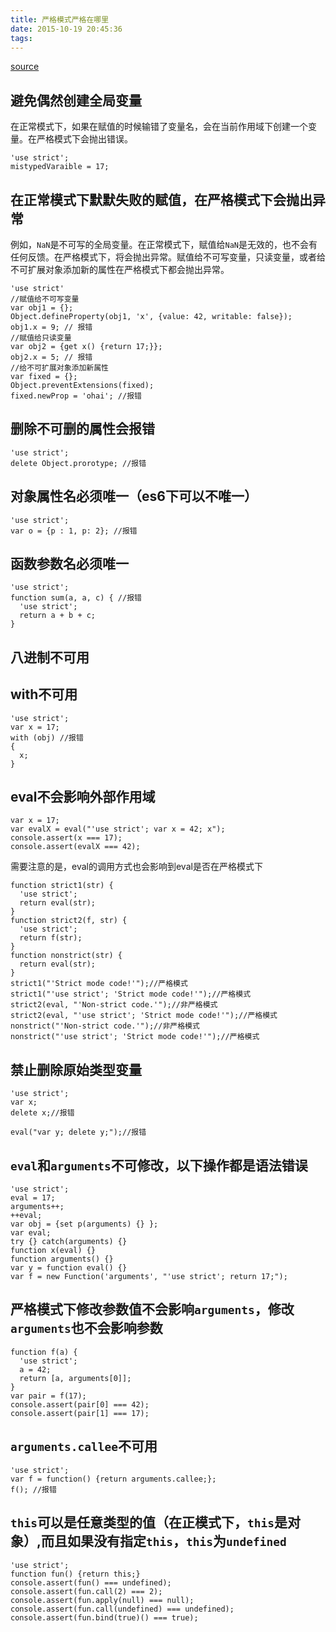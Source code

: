```yaml
---
title: 严格模式严格在哪里
date: 2015-10-19 20:45:36
tags:
---
```


[source](https://developer.mozilla.org/en-US/docs/Web/JavaScript/Reference/Strict_mode)

## 避免偶然创建全局变量

在正常模式下，如果在赋值的时候输错了变量名，会在当前作用域下创建一个变量。在严格模式下会抛出错误。
```
'use strict';
mistypedVaraible = 17;
```
<!-- more -->
## 在正常模式下默默失败的赋值，在严格模式下会抛出异常

  例如，`NaN`是不可写的全局变量。在正常模式下，赋值给`NaN`是无效的，也不会有任何反馈。在严格模式下，将会抛出异常。赋值给不可写变量，只读变量，或者给不可扩展对象添加新的属性在严格模式下都会抛出异常。
  ```
  'use strict'
  //赋值给不可写变量
  var obj1 = {};
  Object.defineProperty(obj1, 'x', {value: 42, writable: false});
  obj1.x = 9; // 报错
  //赋值给只读变量
  var obj2 = {get x() {return 17;}};
  obj2.x = 5; // 报错
  //给不可扩展对象添加新属性
  var fixed = {};
  Object.preventExtensions(fixed);
  fixed.newProp = 'ohai'; //报错
  ```
## 删除不可删的属性会报错

  ```
  'use strict';
  delete Object.prorotype; //报错
  ```

## 对象属性名必须唯一（es6下可以不唯一）

  ```
  'use strict';
  var o = {p : 1, p: 2}; //报错
  ```

## 函数参数名必须唯一

  ```
  'use strict';
  function sum(a, a, c) { //报错
    'use strict';
    return a + b + c;
  }
  ```
## 八进制不可用

## with不可用

  ```
  'use strict';
  var x = 17;
  with (obj) //报错
  {
    x;
  }
  ```

## eval不会影响外部作用域

  ```
  var x = 17;
  var evalX = eval("'use strict'; var x = 42; x");
  console.assert(x === 17);
  console.assert(evalX === 42);
  ```
  需要注意的是，eval的调用方式也会影响到eval是否在严格模式下
  ```
  function strict1(str) {
    'use strict';
    return eval(str);
  }
  function strict2(f, str) {
    'use strict';
    return f(str);
  }
  function nonstrict(str) {
    return eval(str);
  }
  strict1("'Strict mode code!'");//严格模式
  strict1("'use strict'; 'Strict mode code!'");//严格模式
  strict2(eval, "'Non-strict code.'");//非严格模式
  strict2(eval, "'use strict'; 'Strict mode code!'");//严格模式
  nonstrict("'Non-strict code.'");//非严格模式
  nonstrict("'use strict'; 'Strict mode code!'");//严格模式
  ```

## 禁止删除原始类型变量

  ```
  'use strict';
  var x;
  delete x;//报错

  eval("var y; delete y;");//报错
  ```

## `eval`和`arguments`不可修改，以下操作都是语法错误

  ```
  'use strict';
  eval = 17;
  arguments++;
  ++eval;
  var obj = {set p(arguments) {} };
  var eval;
  try {} catch(arguments) {}
  function x(eval) {}
  function arguments() {}
  var y = function eval() {}
  var f = new Function('arguments', "'use strict'; return 17;");
  ```

## 严格模式下修改参数值不会影响`arguments`，修改`arguments`也不会影响参数

  ```
  function f(a) {
    'use strict';
    a = 42;
    return [a, arguments[0]];
  }
  var pair = f(17);
  console.assert(pair[0] === 42);
  console.assert(pair[1] === 17);
  ```

## `arguments.callee`不可用

  ```
  'use strict';
  var f = function() {return arguments.callee;};
  f(); //报错
  ```

## `this`可以是任意类型的值（在正模式下，`this`是对象）,而且如果没有指定`this`，`this`为`undefined`

  ```
  'use strict';
  function fun() {return this;}
  console.assert(fun() === undefined);
  console.assert(fun.call(2) === 2);
  console.assert(fun.apply(null) === null);
  console.assert(fun.call(undefined) === undefined);
  console.assert(fun.bind(true)() === true);
  ```

